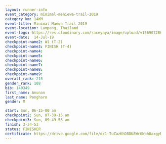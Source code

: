 ```yaml
---
layout: runner-info 
event_category: minimal-meniewa-trail-2019 
category_km: 14KM 
event-title: Minimal Maewa Trail 2019 
event-location: Lampang, Thailand 
event-logo: https://res.cloudinary.com/raceyaya/image/upload/v1569072805/logo/minimal-trail_ktnvsp.jpg 
event-date:  14-Jul-19 
checkpoint-name2: W1 (T-2) 
checkpoint-name3: FINISH (T-4) 
checkpoint-name4: 
checkpoint-name5: 
checkpoint-name6: 
checkpoint-name7: 
checkpoint-name8: 
checkpoint-name9: 
overall_rank: 215
gender_rank: 108
bib: 140349
first_name: Anunan
last_name: Pongharn
gender: M

start: Sun, 06-15-00 am
checkpoint2: Sun, 07-39-15 am
checkpoint3: Sun, 09-49-53 am
finish: 3-34-53
status: FINISHER
certificate: https://drive.google.com/file/d/1-TuZazKhDBDU8WrGWph8axgyMthxcc0u/view?usp=sharing
---
```

